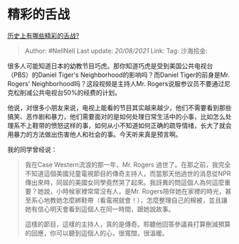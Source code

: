 # 精彩的舌战
[历史上有哪些精彩的舌战?](https://www.zhihu.com/question/265719237/answer/375456899)

> Author: #NellNell
> Last update: *20/08/2021*
> Link:
> Tag:
> 沙海拾金:

很多人可能知道日本的幼教节目巧虎。那你知道巧虎是受到美国公共电视台（PBS）的Daniel Tiger's Neighborhood的影响吗？而Daniel Tiger的前身是Mr. Rogers' Neighborhood吗？这段视频是主持人Mr. Rogers说服参议员不要通过尼克松削减公共电视台50%的经费的计划。

他说，对很多小朋友来说，电视上能看的节目其实越来越少，他们不需要看到那些搞笑、恶作剧和暴力，他们需要面对的是如何处理日常生活中的小事，比如怎么处理系不上鞋带的愤怒这样的事，如何从小不知道如何正确的疏导情绪，长大了就会用暴力的方法做出伤害他人和社会的事。今天听来真是预言啊。

我的同学曾经说：

> 我在Case Western流浪的那一年，Mr. Rogers 過世了。在那之前，我完全不知道這個美國兒童電視節目的傳奇主持人，而當那天他過世的消息從NPR傳出來時，同屆的美國女同學竟然哭了起來。我訝異的問這個人為何這麼重要？她說，小時候家裡常常沒有人，是Mr. Rogers陪伴她在家裡的時光，甚至系心地教她怎麼綁鞋帶（看電視就會！），怎麼整理自己的棉被，並且讓她有信心明天會看到這個人在同一時間，跟她說故事。
>
> 這樣的節目，這樣的主持人，真的是傳奇。聆聽他回答參議員打算刪減預算的回應，你可以聽到這個人的心，很寬闊，很溫暖。
